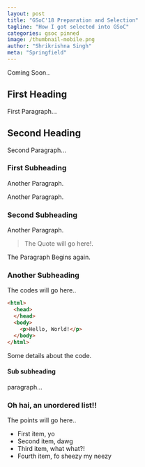 ```yaml
---
layout: post
title: "GSoC'18 Preparation and Selection"
tagline: "How I got selected into GSoC"
categories: gsoc pinned
image: /thumbnail-mobile.png
author: "Shrikrishna Singh"
meta: "Springfield"
---
```


Coming Soon..

## First Heading

First Paragraph...

## Second Heading

Second Paragraph...

### First Subheading

Another Paragraph.

Another Paragraph.

### Second Subheading

Another Paragraph.

> The Quote will go here!.

The Paragraph Begins again.

### Another Subheading

The codes will go here..

```html
<html>
  <head>
  </head>
  <body>
    <p>Hello, World!</p>
  </body>
</html>
```


Some details about the code.

#### Sub subheading

paragraph...

### Oh hai, an unordered list!!

The points will go here..

- First item, yo
- Second item, dawg
- Third item, what what?!
- Fourth item, fo sheezy my neezy
